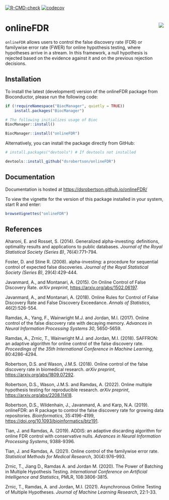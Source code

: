 <!-- badges: start -->

[![R-CMD-check](https://github.com/dsrobertson/onlineFDR/workflows/R-CMD-check/badge.svg)](https://github.com/dsrobertson/onlineFDR/actions)
[![codecov](https://codecov.io/gh/dsrobertson/onlineFDR/branch/master/graph/badge.svg)](https://codecov.io/gh/dsrobertson/onlineFDR)
<!-- badges: end -->

# onlineFDR <img src="man/figures/logo.png" align="right" />

`onlineFDR` allows users to control the false discovery rate (FDR) or
familywise error rate (FWER) for online hypothesis testing, where
hypotheses arrive in a stream. In this framework, a null hypothesis is
rejected based on the evidence against it and on the previous rejection
decisions.


## Installation

To install the latest (development) version of the onlineFDR package
from Bioconductor, please run the following code:


``` r
if (!requireNamespace("BiocManager", quietly = TRUE))
    install.packages("BiocManager")

# The following initializes usage of Bioc
BiocManager::install()

BiocManager::install("onlineFDR")
```

Alternatively, you can install the package directly from GitHub:

``` r
# install.packages("devtools") # If devtools not installed

devtools::install_github("dsrobertson/onlineFDR")
```

## Documentation

Documentation is hosted at <https://dsrobertson.github.io/onlineFDR/>

To view the vignette for the version of this package installed in your
system, start R and enter:

``` r
browseVignettes("onlineFDR")
```

## References

Aharoni, E. and Rosset, S. (2014). Generalized alpha-investing:
definitions, optimality results and applications to public databases.
*Journal of the Royal Statistical Society (Series B)*, 76(4):771–794.

Foster, D. and Stine R. (2008). alpha-investing: a procedure for
sequential control of expected false discoveries. *Journal of the Royal
Statistical Society (Series B)*, 29(4):429-444.

Javanmard, A., and Montanari, A. (2015). On Online Control of False
Discovery Rate. *arXiv preprint*, <https://arxiv.org/abs/1502.06197>.

Javanmard, A., and Montanari, A. (2018). Online Rules for Control of
False Discovery Rate and False Discovery Exceedance. *Annals of
Statistics*, 46(2):526-554.

Ramdas, A., Yang, F., Wainwright M.J. and Jordan, M.I. (2017). Online
control of the false discovery rate with decaying memory. *Advances in
Neural Information Processing Systems 30*, 5650-5659.

Ramdas, A., Zrnic, T., Wainwright M.J. and Jordan, M.I. (2018). SAFFRON:
an adaptive algorithm for online control of the false discovery rate.
*Proceedings of the 35th International Conference in Machine Learning*,
80:4286-4294.

Robertson, D.S. and Wason, J.M.S. (2018). Online control of the false
discovery rate in biomedical research. *arXiv preprint*,
<https://arxiv.org/abs/1809.07292>.

Robertson, D.S., Wason, J.M.S. and Ramdas, A. (2022). Online multiple
hypothesis testing for reproducible research. *arXiv preprint*,
<https://arxiv.org/abs/2208.11418>.

Robertson, D.S., Wildenhain, J., Javanmard, A. and Karp, N.A. (2019).
onlineFDR: an R package to control the false discovery rate for growing
data repositories. *Bioinformatics*, 35:4196-4199,
<https://doi.org/10.1093/bioinformatics/btz191>.

Tian, J. and Ramdas, A. (2019). ADDIS: an adaptive discarding algorithm
for online FDR control with conservative nulls. *Advances in Neural
Information Processing Systems*, 9388-9396.

Tian, J. and Ramdas, A. (2021). Online control of the familywise error
rate. *Statistical Methods for Medical Research*, 30(4):976–993.

Zrnic, T., Jiang D., Ramdas A. and Jordan M. (2020). The Power of
Batching in Multiple Hypothesis Testing. *International Conference on
Artificial Intelligence and Statistics*, PMLR, 108:3806-3815.

Zrnic, T., Ramdas, A. and Jordan, M.I. (2021). Asynchronous Online
Testing of Multiple Hypotheses. *Journal of Machine Learning Research*,
22:1-33.
